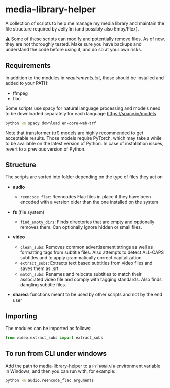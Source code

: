 # media-library-helper
A collection of scripts to help me manage my media library and maintain the file structure required by Jellyfin (and possibly also Emby/Plex).

:warning: Some of these scripts can modify and potentially remove files. As of now, they are not thoroughly tested. 
Make sure you have backups and understand the code before using it, and do so at your own risks.

## Requirements
In addition to the modules in _requirements.txt_, these should be installed and added to your PATH:
- ffmpeg
- flac

Some scripts use spacy for natural language processing and models need to be downloaded separately for each language
https://spacy.io/models
```bash
python -m spacy download en-core-web-trf
```
Note that transformer (trf) models are highly recommended to get acceptable results. Those models require PyTorch, 
which may take a while to be available on the latest version of Python. In case of installation issues, 
revert to a previous version of Python. 

## Structure
The scripts are sorted into folder depending on the type of files they act on
- __audio__
  - ```reencode_flac```: Reencodes Flac files in place if they have been encoded with a version older than the one installed on the system


- __fs__ (file system)
  - ```find_empty_dirs```: Finds directories that are empty and optionally removes them. Can optionally ignore hidden or small files.


- __video__
  - ```clean_subs```: Removes common advertisement strings as well as formatting tags from subtitle files. Also attempts to detect ALL-CAPS subtitles and to apply grammatically correct capitalization.
  - ```extract_subs```: Extracts text based subtitles from video files and saves them as .srt.
  - ```match_subs```: Renames and relocate subtitles to match their associated video file and comply with tagging standards. Also finds dangling subtitle files. 


- __shared__: functions meant to be used by other scripts and not by the end user

## Importing
The modules can be imported as follows:

```python
from video.extract_subs import extract_subs
```

## To run from CLI under windows
Add the path to media-library-helper to a `PYTHONPATH` environment variable in Windows, and then you can run with, for example:

```bash
python -m audio.reencode_flac arguments
```
